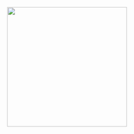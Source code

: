 <img src="https://camo.githubusercontent.com/2dd856c5ba7010a9cb3fba8fd99a6489cc6d0c17b9a78d586f4a76cd74982785/68747470733a2f2f6d656469612e67697068792e636f6d2f6d656469612f567577396d35775876694649512f736f757263652e676966" width="280" height="auto" data-canonical-src="https://media.giphy.com/media/Vuw9m5wXviFIQ/source.gif" style="max-width:100%;">

